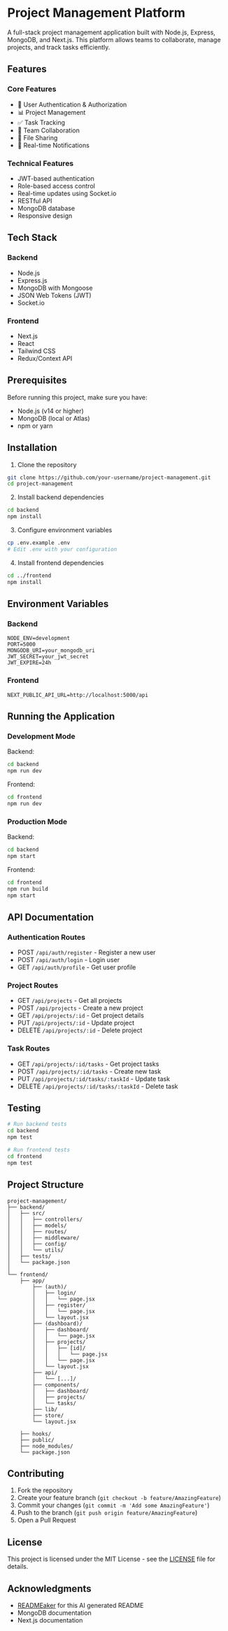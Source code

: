 # Project Management Platform

A full-stack project management application built with Node.js, Express, MongoDB, and Next.js. This platform allows teams to collaborate, manage projects, and track tasks efficiently.

## Features

### Core Features

- 👤 User Authentication & Authorization
- 📊 Project Management
- ✅ Task Tracking
- 👥 Team Collaboration
- 📁 File Sharing
- 🔔 Real-time Notifications

### Technical Features

- JWT-based authentication
- Role-based access control
- Real-time updates using Socket.io
- RESTful API
- MongoDB database
- Responsive design

## Tech Stack

### Backend

- Node.js
- Express.js
- MongoDB with Mongoose
- JSON Web Tokens (JWT)
- Socket.io

### Frontend

- Next.js
- React
- Tailwind CSS
- Redux/Context API

## Prerequisites

Before running this project, make sure you have:

- Node.js (v14 or higher)
- MongoDB (local or Atlas)
- npm or yarn

## Installation

1. Clone the repository

```bash
git clone https://github.com/your-username/project-management.git
cd project-management
```

2. Install backend dependencies

```bash
cd backend
npm install
```

3. Configure environment variables

```bash
cp .env.example .env
# Edit .env with your configuration
```

4. Install frontend dependencies

```bash
cd ../frontend
npm install
```

## Environment Variables

### Backend

```env
NODE_ENV=development
PORT=5000
MONGODB_URI=your_mongodb_uri
JWT_SECRET=your_jwt_secret
JWT_EXPIRE=24h
```

### Frontend

```env
NEXT_PUBLIC_API_URL=http://localhost:5000/api
```

## Running the Application

### Development Mode

Backend:

```bash
cd backend
npm run dev
```

Frontend:

```bash
cd frontend
npm run dev
```

### Production Mode

Backend:

```bash
cd backend
npm start
```

Frontend:

```bash
cd frontend
npm run build
npm start
```

## API Documentation

### Authentication Routes

- POST `/api/auth/register` - Register a new user
- POST `/api/auth/login` - Login user
- GET `/api/auth/profile` - Get user profile

### Project Routes

- GET `/api/projects` - Get all projects
- POST `/api/projects` - Create a new project
- GET `/api/projects/:id` - Get project details
- PUT `/api/projects/:id` - Update project
- DELETE `/api/projects/:id` - Delete project

### Task Routes

- GET `/api/projects/:id/tasks` - Get project tasks
- POST `/api/projects/:id/tasks` - Create new task
- PUT `/api/projects/:id/tasks/:taskId` - Update task
- DELETE `/api/projects/:id/tasks/:taskId` - Delete task

## Testing

```bash
# Run backend tests
cd backend
npm test

# Run frontend tests
cd frontend
npm test
```

## Project Structure

```
project-management/
├── backend/
│   ├── src/
│   │   ├── controllers/
│   │   ├── models/
│   │   ├── routes/
│   │   ├── middleware/
│   │   ├── config/
│   │   └── utils/
│   ├── tests/
│   └── package.json
│
└── frontend/
    ├── app/
        ├── (auth)/
        │   ├── login/
        │   │   └── page.jsx
        │   ├── register/
        │   │   └── page.jsx
        │   └── layout.jsx
        ├── (dashboard)/
        │   ├── dashboard/
        │   │   └── page.jsx
        │   ├── projects/
        │   │   ├── [id]/
        │   │   │   └── page.jsx
        │   │   └── page.jsx
        │   └── layout.jsx
        ├── api/
        │   └── [...]/
        ├── components/
        │   ├── dashboard/
        │   ├── projects/
        │   └── tasks/
        ├── lib/
        ├── store/
        └── layout.jsx

    ├── hooks/
    ├── public/
    ├── node_modules/
    └── package.json
```

## Contributing

1. Fork the repository
2. Create your feature branch (`git checkout -b feature/AmazingFeature`)
3. Commit your changes (`git commit -m 'Add some AmazingFeature'`)
4. Push to the branch (`git push origin feature/AmazingFeature`)
5. Open a Pull Request

## License

This project is licensed under the MIT License - see the [LICENSE](LICENSE) file for details.

## Acknowledgments

- [READMEaker](https://readme.works) for this AI generated README
- MongoDB documentation
- Next.js documentation
